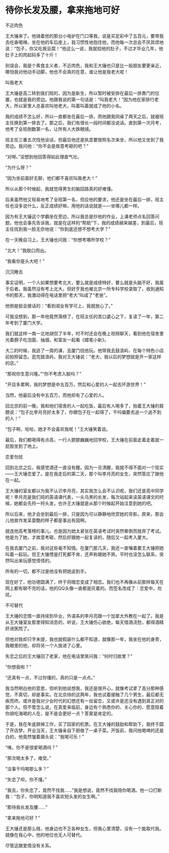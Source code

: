 # 待你长发及腰，拿来拖地可好

不近肉色 

王大锤来了。他骑着他的那台小电驴在门口等我，说是买足彩中了五百元，要带我去吃香喝辣。坐在他的车后座上，我习惯性地抱住他，而他每一次总会不厌其烦地说：“包子，你又吃我豆腐！”他这么一说，我就掐他的肚子，不过才毕业几年，他肚子上的肉起码多了十斤！ 

别误会，我是个素食主义者，不近肉色，我和王大锤也只是比一般朋友要更亲近，哪怕我对他动手动脚，他也不会真的在意，谁让他是我老大呢！ 

叫我老大 

王大锤是高二转到我们班的，因为是新生，所以暂时被安排在最后一排靠门的位置，也就是我的旁边。他跟我说的第一句话是：“叫我老大！”因为他在家排行老大，所以家里人总喜欢叫他老大，叫着叫着就成了他的小名。 

我的成绩不怎么好，所以一直都坐在最后一排，而他跟我同桌了两天之后，就被班主任换到第一排去了。那之后，我们有很长一段时间都没说话。直到第一次月考，他考了全班倒数第一名，让所有人大跌眼镜。 

班主任三番五次找他谈话，但最后他还是执意要按照名次来坐，所以他又坐到了我旁边。我问他：“你不会是故意考砸的吧？” 

“对呀。”没想到他回答得如此理直气壮。 

“为什么呀？” 

“因为坐前面好无聊，他们都不喜欢叫我老大！” 

所以从那个时候起，我就觉得男生的脑回路真的好难懂。 

后来虽然他又轻易地考了全班第一名，但应他的要求，他还是坐在最后一排，班主任也没多说什么，反正成绩好嘛，用他的话说就是——坐哪儿都一样。 

因为有王大锤这个学霸坐在旁边，所以我总是抄他的作业，上课老师点名回答问题，他也会事先告诉我，就是在这样的“帮助”下，我的成绩越来越差，到最后，班主任找到我一脸无奈地说：“你到底还想不想考大学？” 

在一天晚自习上，王大锤也问我：“你想考哪所学校？” 

“北大！”我脱口而出。 

“我看你是头大吧！” 

沉沉睡去 

事实证明，一个人如果想要考北大，要么就是成绩特好，要么就是头脑不好，我属于后者。我虽然没有考上北大，但好歹我也被北京一所专科学校录取了，收到通知书的那天，我激动得在电话里把“老大”叫成了“老爸”。 

他倒是挺会接话的：“看到闺女有学可上，我就放心了。” 

可我没想到，那一年他竟然落榜了，在班主任的苦口婆心之下，复读了一年，第二年考到了厦门大学。 

我们就这样一南一北地胡侃了半年，时不时还会在晚上视频聊天，看到他在宿舍里光着膀子吃泡面、抽烟，和室友一起看《蜡笔小新》。 

大二的时候，我逃了一周的课，去厦门找他玩。他带我去鼓浪屿，在每个特色小店前拍照留念。逛完鼓浪屿，我对王大锤说：“老大，我以后的梦想就是开一家这样的店。” 

“那祝你生意兴隆。”“你不考虑入股吗？” 

“开店多累啊，我的梦想是中五百万，然后和心爱的人一起去环游世界！” 

当然，他最后没有中五百万，而他却有了心爱的人。 

回北京的前一晚，我和他们宿舍的人一起吃饭，最后有人喝多了，拍着王大锤的肩膀说：“包子比李月亮好太多了，你跟包子在一起得了，干吗偏要去追一个追不到的人！” 

“包子啊，哈哈，她才不会喜欢我呢！”王大锤笑着说。 

最后，我们都喝得有点高，一行人颤颤巍巍地回学校，王大锤在前面走着走着就一屁股坐到了地上。 

恋爱勿扰 

回到北京之后，我感觉酒还一直没有醒。因为一旦清醒，我就不得不面对一个现实——王大锤恋爱了。是在我走后的第二天，那个叫李月亮的女生，突然答应了跟他在一起。 

王大锤的室友都以为我不认识李月亮，其实我怎么会不认识呢，我们还是高中同学呢！李月亮是我们班的英语课代表，一头乌黑的长发，每次站起来读英语课文的时候，她都会先捋一捋头发，也许王大锤就是从那个时候起开始注意到她的吧。 

所以后来，他才会坐到最后一排，只是因为可以静静地欣赏她的背影。原来，那会儿他故作发呆耍酷的样子都是事出有因啊。 

就连他高考落榜的事儿，也是因为她太紧张在英语考试时突然晕倒而放弃了考试。他是为了她，才故意考砸，然后好跟她一起复读的，随后又一起考入厦大。 

在我去厦门之前，我对这些毫不知情。在厦门那几天，我还一直嚷着要王大锤把她叫着一起玩。但王大锤愣是打死都不肯，还声称跟她不熟，平时也没怎么联系，突然叫出来玩感觉怪怪的。 

所有的一切，都不过是他没有把她追到手。 

现在好了，他功德圆满了，终于将暗恋变成了相恋。我们也不再像从前那样每天在网上都有聊不完的话，他的QQ头像一直都是灰着的。而签名改成了：恋爱中，勿扰。 

不可替代 

王大锤的恋情一直持续到毕业，外语系的李月亮跟一个加拿大外教在一起了。我是从王大锤室友那里得知消息的，听说，王大锤伤心欲绝，每天借酒浇愁，都得酒精肝进医院了。 

但他对我却只字未提，我也就假装什么都不知道，就像那一年，我坐在他的身旁，我眼里的他，却将另一个人放进了心里。 

失恋之后的王大锤回了老家，他在电话里笑问我：“何时归故里？” 

“你想我啦？” 

“还真有一点，不过你懂的，真的只是一点点。” 

我当然明白他的意思，但听到他说想我，我还是很开心，就像考试拿了高分那种感觉，不真切，却是事实。在北京待的这两年，我也试着接触了几个男生，最后都无疾而终。或许是我对少女时代的幻想还有一丝留恋，又或许是还没有遇到真正对的那个人。但不管怎么说，在真爱来临前，身边有个熟悉你的、关心你的、愿意陪着你胡吃海喝的人在，是不是会更好一点？答案是肯定的。 

于是，我在年底辞掉工作，买了回家的机票。在王大锤的鼓励和帮助下，我终于圆了开店梦。开业当天，王大锤亲自下厨做了一桌子菜。开饭前，我问他喝啤的还是白的，他竟然皱着眉头说：“我喝可乐！” 

“咦，你不是很爱喝酒吗？” 

“那次喝太多了，难受。” 

“没事干吗喝那么多？” 

“失恋了呗，你不懂。” 

“我去，你失恋了，竟然不找我……”我是想说，竟然不找我陪你喝酒。他一口打断我：“包子，你明知道我不喜欢短头发的女生啊。” 

“那待我长发及腰……” 

“拿来拖地可好？” 

王大锤还是那么贱，他身边也不乏各种女生，但我心里清楚，没有一个能取代我。就像在我心中，他的地位也无人可替代。 

尽管这跟爱情没有关系。